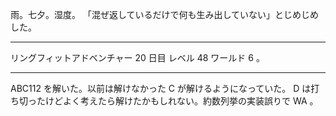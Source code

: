 雨。七夕。湿度。 「混ぜ返しているだけで何も生み出していない」とじめじめした。

---

リングフィットアドベンチャー 20 日目 レベル 48 ワールド 6 。

---

ABC112 を解いた。以前は解けなかった C が解けるようになっていた。 D は打ち切ったけどよく考えたら解けたかもしれない。約数列挙の実装誤りで WA 。
